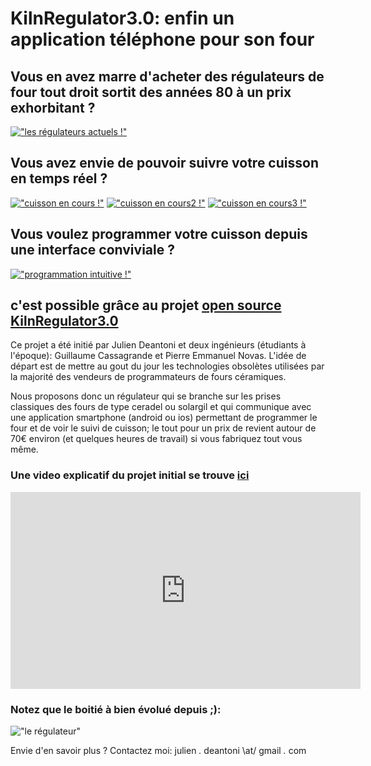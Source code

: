 # KilnRegulator3.0: enfin un application téléphone pour son four

## Vous en avez marre d'acheter des régulateurs de four tout droit sortit des années 80 à un prix exhorbitant ? 
[!["les régulateurs actuels !"](./picts/NoMoreOldKilnRegulator_small.jpg)](./picts/NoMoreOldKilnRegulator.jpg)
## Vous avez envie de pouvoir suivre votre cuisson en temps réel ?
[!["cuisson en cours !"](./picts/cuissonEnCours_small.jpeg)](./picts/cuissonEnCours.jpeg)
[!["cuisson en cours2 !"](./picts/cuissonEnCours2_small.jpeg)](./picts/cuissonEnCours2.jpeg)
[!["cuisson en cours3 !"](./picts/cuisson1_small.jpeg)](./picts/cuisson1.jpeg)
## Vous voulez programmer votre cuisson depuis une interface conviviale ?
[!["programmation intuitive !"](./picts/progModified_small.jpeg)](./picts/progModified.jpeg)

## c'est possible grâce au projet [open source KilnRegulator3.0](https://github.com/jdeantoni/KilnRegulator3.0)

Ce projet a été initié par Julien Deantoni et deux ingénieurs (étudiants à l'époque): Guillaume Cassagrande et Pierre Emmanuel Novas.
L'idée de départ est de mettre au gout du jour les technologies obsolètes utilisées par la majorité des vendeurs de programmateurs de fours céramiques.

Nous proposons donc un régulateur qui se branche sur les prises classiques des fours de type ceradel ou solargil et qui communique avec une application smartphone (android ou ios) permettant de programmer le four et de voir le suivi de cuisson; le tout pour un prix de revient autour de 70€ environ (et quelques heures de travail) si vous fabriquez tout vous même.


### Une video explicatif du projet initial se trouve [ici](https://youtu.be/vaViCxbbG_A)
<iframe width="560" height="315" src="https://www.youtube.com/embed/vaViCxbbG_A" frameborder="0" allow="autoplay; encrypted-media" allowfullscreen></iframe>



### Notez que le boitié à bien évolué depuis ;):


!["le régulateur"](picts/regulator_v0.9_small.jpg)


Envie d'en savoir plus ? Contactez moi: julien  _._  deantoni   \at/   gmail   _._    com 
